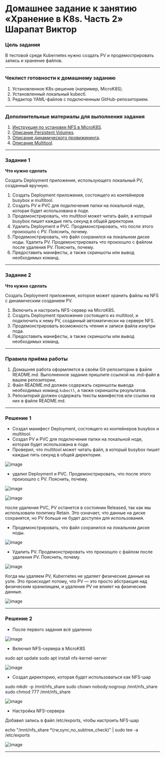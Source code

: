 # Домашнее задание к занятию «Хранение в K8s. Часть 2» Шарапат Виктор

### Цель задания

В тестовой среде Kubernetes нужно создать PV и продемострировать запись и хранение файлов.

------

### Чеклист готовности к домашнему заданию

1. Установленное K8s-решение (например, MicroK8S).
2. Установленный локальный kubectl.
3. Редактор YAML-файлов с подключенным GitHub-репозиторием.

------

### Дополнительные материалы для выполнения задания

1. [Инструкция по установке NFS в MicroK8S](https://microk8s.io/docs/nfs). 
2. [Описание Persistent Volumes](https://kubernetes.io/docs/concepts/storage/persistent-volumes/). 
3. [Описание динамического провижининга](https://kubernetes.io/docs/concepts/storage/dynamic-provisioning/). 
4. [Описание Multitool](https://github.com/wbitt/Network-MultiTool).

------

### Задание 1

**Что нужно сделать**

Создать Deployment приложения, использующего локальный PV, созданный вручную.

1. Создать Deployment приложения, состоящего из контейнеров busybox и multitool.
2. Создать PV и PVC для подключения папки на локальной ноде, которая будет использована в поде.
3. Продемонстрировать, что multitool может читать файл, в который busybox пишет каждые пять секунд в общей директории. 
4. Удалить Deployment и PVC. Продемонстрировать, что после этого произошло с PV. Пояснить, почему.
5. Продемонстрировать, что файл сохранился на локальном диске ноды. Удалить PV.  Продемонстрировать что произошло с файлом после удаления PV. Пояснить, почему.
6. Предоставить манифесты, а также скриншоты или вывод необходимых команд.

------

### Задание 2

**Что нужно сделать**

Создать Deployment приложения, которое может хранить файлы на NFS с динамическим созданием PV.

1. Включить и настроить NFS-сервер на MicroK8S.
2. Создать Deployment приложения состоящего из multitool, и подключить к нему PV, созданный автоматически на сервере NFS.
3. Продемонстрировать возможность чтения и записи файла изнутри пода. 
4. Предоставить манифесты, а также скриншоты или вывод необходимых команд.

------

### Правила приёма работы

1. Домашняя работа оформляется в своём Git-репозитории в файле README.md. Выполненное задание пришлите ссылкой на .md-файл в вашем репозитории.
2. Файл README.md должен содержать скриншоты вывода необходимых команд `kubectl`, а также скриншоты результатов.
3. Репозиторий должен содержать тексты манифестов или ссылки на них в файле README.md.

---

### Решение 1

* Создал манифест Deployment, состоящего из контейнеров busybox и multitool.
* Создал PV и PVC для подключения папки на локальной ноде, которая будет использована в поде.
* Проверил, что multitool может читать файл, в который busybox пишет каждые пять секунд в общей директории.

![image](https://github.com/user-attachments/assets/0c770f5b-9632-42b3-a086-a4259955f9a4)


* удалил Deployment и PVC. Продемонстрировать, что после этого произошло с PV. Пояснить, почему.

![image](https://github.com/user-attachments/assets/f4c43ea6-3ace-49f0-a4bc-ed6212645ab3)


![image](https://github.com/user-attachments/assets/e87607f1-0a95-4503-a516-5b1e4304873e)

после удаления PVC, PV останется в состоянии Released, так как мы использовали политику Retain. Это означает, что данные на диске сохранятся, но PV больше не будет доступен для использования.

* Продемонстрировать, что файл сохранился на локальном диске ноды.

![image](https://github.com/user-attachments/assets/ee32f44d-3f2c-437d-964d-588d9f33d180)


* Удалить PV.  Продемонстрировать что произошло с файлом после удаления PV. Пояснить, почему.
  
![image](https://github.com/user-attachments/assets/4add7948-5d74-4045-8e32-0c95a9d891d0)

Когда мы удаляем PV, Kubernetes не удаляет физические данные на узле. Это происходит потому, что PV — это просто абстракция над физическим хранилищем, и удаление PV не влияет на физические данные.


![image](https://github.com/user-attachments/assets/d9bf9dd1-ea93-47d1-b0af-0fd734b00d49)

---

### Решение 2

* После первого задания всё удаленно

![image](https://github.com/user-attachments/assets/d3e6b002-ebcd-494f-8451-8b358fcd2bd5)

* Включил NFS-сервера в MicroK8S

sudo apt update
sudo apt install nfs-kernel-server

![image](https://github.com/user-attachments/assets/2b977774-a259-4e52-b754-59fbd8791e0a)

* Создал директорию, которая будет использоваться как NFS-шар

sudo mkdir -p /mnt/nfs_share
sudo chown nobody:nogroup /mnt/nfs_share
sudo chmod 777 /mnt/nfs_share

![image](https://github.com/user-attachments/assets/3d10810e-af2a-47d4-a40f-38db6788394e)

* Настройка NFS-сервера

Добавил запись в файл /etc/exports, чтобы настроить NFS-шар

echo "/mnt/nfs_share *(rw,sync,no_subtree_check)" | sudo tee -a /etc/exports

![image](https://github.com/user-attachments/assets/791b62a5-c69b-4080-adb2-2d637cc19932)













---



